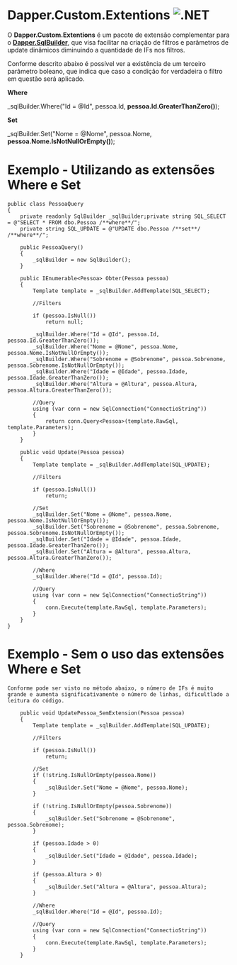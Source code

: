 
# Dapper.Custom.Extentions ![.NET](https://github.com/thiagobrito91/Dapper.Custom.Extensions/workflows/.NET/badge.svg)



O **Dapper.Custom.Extentions** é um pacote de extensão complementar para o [**Dapper.SqlBuilder**](https://www.nuget.org/packages/Dapper.SqlBuilder/), que visa facilitar na criação de filtros e parâmetros de update dinâmicos diminuindo a quantidade de IFs nos filtros.

Conforme descrito abaixo é possível ver a existência de um terceiro parâmetro boleano, que indica que
caso a condição for verdadeira o filtro em questão será aplicado.

**Where**

_sqlBuilder.Where("Id = @Id", pessoa.Id, **pessoa.Id.GreaterThanZero()**);

**Set**

_sqlBuilder.Set("Nome = @Nome", pessoa.Nome, **pessoa.Nome.IsNotNullOrEmpty()**);

# Exemplo - Utilizando as extensões Where e Set

    public class PessoaQuery
    {
        private readonly SqlBuilder _sqlBuilder;private string SQL_SELECT = @"SELECT * FROM dbo.Pessoa /**where**/";
        private string SQL_UPDATE = @"UPDATE dbo.Pessoa /**set**/ /**where**/";

        public PessoaQuery()
        {
            _sqlBuilder = new SqlBuilder();
        }
        
        public IEnumerable<Pessoa> Obter(Pessoa pessoa)
        {
            Template template = _sqlBuilder.AddTemplate(SQL_SELECT);

            //Filters

            if (pessoa.IsNull())
                return null;

            _sqlBuilder.Where("Id = @Id", pessoa.Id, pessoa.Id.GreaterThanZero());
            _sqlBuilder.Where("Nome = @Nome", pessoa.Nome, pessoa.Nome.IsNotNullOrEmpty());
            _sqlBuilder.Where("Sobrenome = @Sobrenome", pessoa.Sobrenome, pessoa.Sobrenome.IsNotNullOrEmpty());
            _sqlBuilder.Where("Idade = @Idade", pessoa.Idade, pessoa.Idade.GreaterThanZero());
            _sqlBuilder.Where("Altura = @Altura", pessoa.Altura, pessoa.Altura.GreaterThanZero());

            //Query
            using (var conn = new SqlConnection("ConnectioString"))
            {
                return conn.Query<Pessoa>(template.RawSql, template.Parameters);
            }
        }

        public void Update(Pessoa pessoa)
        {
            Template template = _sqlBuilder.AddTemplate(SQL_UPDATE);

            //Filters

            if (pessoa.IsNull())
                return;

            //Set
            _sqlBuilder.Set("Nome = @Nome", pessoa.Nome, pessoa.Nome.IsNotNullOrEmpty());
            _sqlBuilder.Set("Sobrenome = @Sobrenome", pessoa.Sobrenome, pessoa.Sobrenome.IsNotNullOrEmpty());
            _sqlBuilder.Set("Idade = @Idade", pessoa.Idade, pessoa.Idade.GreaterThanZero());
            _sqlBuilder.Set("Altura = @Altura", pessoa.Altura, pessoa.Altura.GreaterThanZero());

            //Where
            _sqlBuilder.Where("Id = @Id", pessoa.Id);

            //Query
            using (var conn = new SqlConnection("ConnectioString"))
            {
                conn.Execute(template.RawSql, template.Parameters);
            }
        }
    }

   # Exemplo - Sem o uso das extensões Where e Set
    
    Conforme pode ser visto no método abaixo, o número de IFs é muito grande e aumenta significativamente o número de linhas, dificultlado a leitura do código.
    
        public void UpdatePessoa_SemExtension(Pessoa pessoa)
        {
            Template template = _sqlBuilder.AddTemplate(SQL_UPDATE);

            //Filters

            if (pessoa.IsNull())
                return;

            //Set           
            if (!string.IsNullOrEmpty(pessoa.Nome))
            {
                _sqlBuilder.Set("Nome = @Nome", pessoa.Nome);
            }

            if (!string.IsNullOrEmpty(pessoa.Sobrenome))
            {
                _sqlBuilder.Set("Sobrenome = @Sobrenome", pessoa.Sobrenome);
            }

            if (pessoa.Idade > 0)
            {
                _sqlBuilder.Set("Idade = @Idade", pessoa.Idade);
            }

            if (pessoa.Altura > 0)
            {
                _sqlBuilder.Set("Altura = @Altura", pessoa.Altura);
            }

            //Where
            _sqlBuilder.Where("Id = @Id", pessoa.Id);

            //Query
            using (var conn = new SqlConnection("ConnectioString"))
            {
                conn.Execute(template.RawSql, template.Parameters);
            }
        }
    
